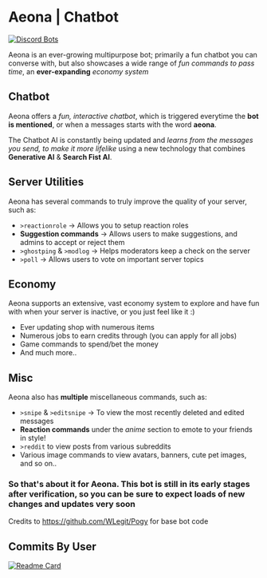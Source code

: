 # Aeona | Chatbot

[![Discord Bots](https://top.gg/api/widget/931226824753700934.svg)](https://top.gg/bot/931226824753700934)

Aeona is an ever-growing multipurpose bot; primarily a fun chatbot you can converse with, but also showcases a wide range of _fun commands to pass time_, an **ever-expanding** _economy system_

## Chatbot

Aeona offers a _fun, interactive chatbot_, which is triggered everytime the **bot is mentioned**, or when a messages starts with the word **aeona**.

The Chatbot AI is constantly being updated and _learns from the messages you send, to make it more lifelike_ using a new technology that combines **Generative AI** & **Search Fist AI**.

## Server Utilities

Aeona has several commands to truly improve the quality of your server, such as:

- `>reactionrole` → Allows you to setup reaction roles
- **Suggestion commands** → Allows users to make suggestions, and admins to accept or reject them
- `>ghostping` & `>modlog` → Helps moderators keep a check on the server
- `>poll` → Allows users to vote on important server topics

## Economy

Aeona supports an extensive, vast economy system to explore and have fun with when your server is inactive, or you just feel like it :)

- Ever updating shop with numerous items
- Numerous jobs to earn credits through (you can apply for all jobs)
- Game commands to spend/bet the money
- And much more..

## Misc

Aeona also has **multiple** miscellaneous commands, such as:

- `>snipe` & `>editsnipe` → To view the most recently deleted and edited messages
- **Reaction commands** under the _anime_ section to emote to your friends in style!
- `>reddit` to view posts from various subreddits
- Various image commands to view avatars, banners, cute pet images, and so on..

### So that's about it for Aeona. This bot is still in its early stages after verification, so you can be sure to expect loads of new changes and updates very soon

Credits to <https://github.com/WLegit/Pogy> for base bot code

## Commits By User

[![Readme Card](https://github-readme-stats.vercel.app/api/pin/?username=deepsarda&repo=aeona&theme=radical&show_icons=true&show_owner=true)](https://github.com/deepsarda/Aeona)
